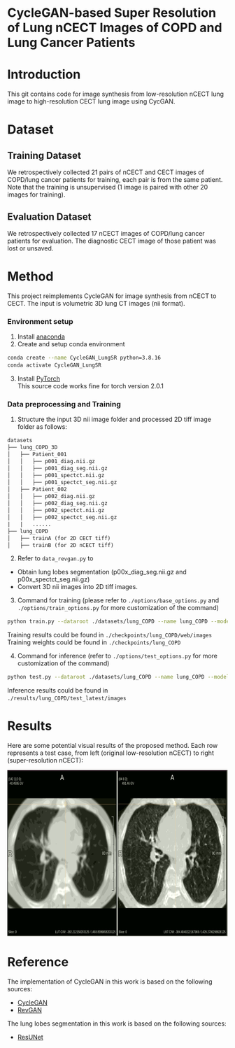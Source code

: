 # CycleGAN-based Super Resolution of Lung nCECT Images of COPD and Lung Cancer Patients

# Introduction
This git contains code for image synthesis from low-resolution nCECT lung image to high-resolution CECT lung image using CycGAN.

# Dataset
## Training Dataset
We retrospectively collected 21 pairs of nCECT and CECT images of COPD/lung cancer patients for training, each pair is from the same patient. Note that the training is unsupervised (1 image is paired with other 20 images for training).
## Evaluation Dataset
We retrospectively collected 17 nCECT images of COPD/lung cancer patients for evaluation. The diagnostic CECT image of those patient was lost or unsaved.

# Method
This project reimplements CycleGAN for image synthesis from nCECT to CECT. The input is volumetric 3D lung CT images (nii format). 

### Environment setup
1. Install [anaconda](https://docs.anaconda.com/anaconda/install/windows/)
2. Create and setup conda environment 
``` bash
conda create --name CycleGAN_LungSR python=3.8.16
conda activate CycleGAN_LungSR
```
3. Install [PyTorch](https://pytorch.org/get-started/locally/) <br>
This source code works fine for torch version 2.0.1

### Data preprocessing and Training
1. Structure the input 3D nii image folder and processed 2D tiff image folder as follows:
```
datasets
├── lung_COPD_3D
│   ├── Patient_001
│   │   ├── p001_diag.nii.gz
│   │   ├── p001_diag_seg.nii.gz
│   │   ├── p001_spectct.nii.gz
│   │   ├── p001_spectct_seg.nii.gz
│   ├── Patient_002
│   │   ├── p002_diag.nii.gz
│   │   ├── p002_diag_seg.nii.gz
│   │   ├── p002_spectct.nii.gz
│   │   ├── p002_spectct_seg.nii.gz
|   |   ......
├── lung_COPD
│   ├── trainA (for 2D CECT tiff)
│   ├── trainB (for 2D nCECT tiff)
```
2. Refer to `data_revgan.py` to 
- Obtain lung lobes segmentation (p00x_diag_seg.nii.gz and p00x_spectct_seg.nii.gz)
- Convert 3D nii images into 2D tiff images. 

3. Command for training (please refer to `./options/base_options.py` and `./options/train_options.py` for more customization of the command)
```bash
python train.py --dataroot ./datasets/lung_COPD --name lung_COPD --model cycle_gan --which_direction BtoA --fineSize 160
```

Training results could be found in `./checkpoints/lung_COPD/web/images` \
Training weights could be found in `./checkpoints/lung_COPD`

4. Command for inference (refer to `./options/test_options.py` for more customization of the command)
```bash
python test.py --dataroot ./datasets/lung_COPD --name lung_COPD --model cycle_gan --which_direction BtoA --fineSize 160
```
Inference results could be found in `./results/lung_COPD/test_latest/images`

# Results
Here are some potential visual results of the proposed method. Each row represents a test case, from left (original low-resolution nCECT) to right (super-resolution nCECT):

<img src="img/Result_1.png" height="380" width="700"/>

# Reference
The implementation of CycleGAN in this work is based on the following sources:
- [CycleGAN](https://github.com/junyanz/CycleGAN)
- [RevGAN](https://github.com/tychovdo/RevGAN/tree/master)

The lung lobes segmentation in this work is based on the following sources:
- [ResUNet](https://github.com/JoHof/lungmask)
